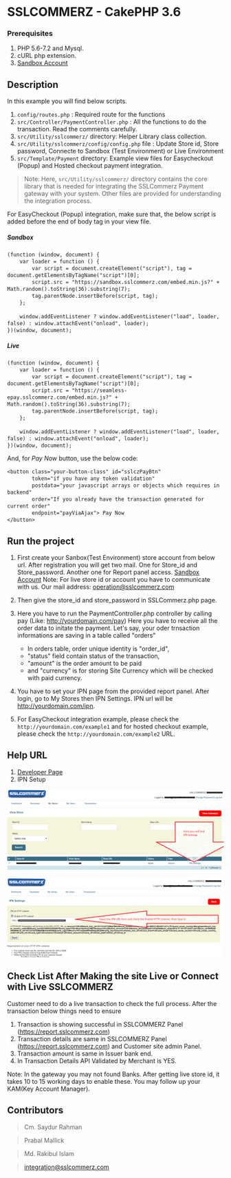 # SSLCOMMERZ - CakePHP 3.6
 
### Prerequisites

1. PHP 5.6-7.2 and Mysql.
2. cURL php extension.
3. [Sandbox Account](https://developer.sslcommerz.com/registration/ "SSLCommerz Sandbox Registration")


##  Description 
In this example you will find below scripts.
  1. `config/routes.php` : Required route for the functions
  2. `src/Controller/PaymentController.php` : All the functions to do the transaction. Read the comments carefully.
  3. `src/Utility/sslcommerz/` directory: Helper Library class collection.
  4. `src/Utility/sslcommerz/config/config.php` file : Update Store id, Store password, Connecte to Sandbox (Test Environment) or Live Environment
  5. `src/Template/Payment` directory: Example view files for Easycheckout (Popup) and Hosted checkout payment integration.

> Note: Here, `src/Utility/sslcommerz/` directory contains the core library that is needed for integrating the SSLCommerz Payment gateway with your system. Other files are provided for understanding the integration process.

For EasyCheckout (Popup) integration, make sure that, the below script is added before the end of body tag in your view file.

##### Sandbox
```
(function (window, document) {
    var loader = function () {
        var script = document.createElement("script"), tag = document.getElementsByTagName("script")[0];
        script.src = "https://sandbox.sslcommerz.com/embed.min.js?" + Math.random().toString(36).substring(7);
        tag.parentNode.insertBefore(script, tag);
    };

    window.addEventListener ? window.addEventListener("load", loader, false) : window.attachEvent("onload", loader);
})(window, document);
```

##### Live
```
(function (window, document) {
	var loader = function () {
		var script = document.createElement("script"), tag = document.getElementsByTagName("script")[0];
		script.src = "https://seamless-epay.sslcommerz.com/embed.min.js?" + Math.random().toString(36).substring(7);
		tag.parentNode.insertBefore(script, tag);
	};

	window.addEventListener ? window.addEventListener("load", loader, false) : window.attachEvent("onload", loader);
})(window, document);
```

And, for _Pay Now_ button, use the below code:

```
<button class="your-button-class" id="sslczPayBtn"
        token="if you have any token validation"
        postdata="your javascript arrays or objects which requires in backend"
        order="If you already have the transaction generated for current order"
        endpoint="payViaAjax"> Pay Now
</button>

```
## Run the project

1. First create your Sanbox(Test Environment) store account from below url. After registration you will get two mail. One for Store_id and Store_password. Another one for Report panel access.	
   [Sandbox Account](https://developer.sslcommerz.com/registration/ "SSLCommerz Sandbox Registration")
   Note: For live store id or account you have to communicate with us. Our mail address: operation@sslcommerz.com

2. Then give the store_id and store_password in SSLCommerz.php page.

3. Here you have to run the PaymentController.php controller by calling pay (Like: http://yourdomain.com/pay)
   Here you have to receive all the order data to initate the payment.
   Let's say, your oder trnsaction informations are saving in a table called "orders"
    - In orders table, order unique identity is "order_id",
    - "status" field contain status of the transaction,
    - "amount" is the order amount to be paid
    - and "currency" is for storing Site Currency which will be checked with paid currency.

4. You have to set your IPN page from the provided report panel. After login, go to My Stores then IPN Settings. IPN url will be http://yourdomain.com/ipn.

5. For EasyCheckout integration example, please check the `http://yourdomain.com/example1` and for hosted checkout example, please check the `http://yourdomain.com/example2` URL.


## Help URL

  1. [Developer Page](https://developer.sslcommerz.com/doc/v4/ "Developer Page")
  2. IPN Setup

![IPN1](screenshot-1.png)

![IPN2](screenshot-2.png)
	
## Check List After Making the site Live or Connect with Live SSLCOMMERZ

Customer need to do a live transaction to check the full process. After the transaction below things need to ensure 
1. Transaction is showing successful in SSLCOMMERZ Panel (https://report.sslcommerz.com)  
2. Transaction details are same in SSLCOMMERZ Panel (https://report.sslcommerz.com) and Customer site admin Panel.
3. Transaction amount is same in Issuer bank end.
4. In Transaction Details API Validated by Merchant is YES.

Note: In the gateway you may not found Banks. After getting live store id, it takes 10 to 15 working days to enable these. You may follow up your KAM(Key Account Manager).

## Contributors

> Cm. Saydur Rahman 

> Prabal Mallick

> Md. Rakibul Islam

> integration@sslcommerz.com

